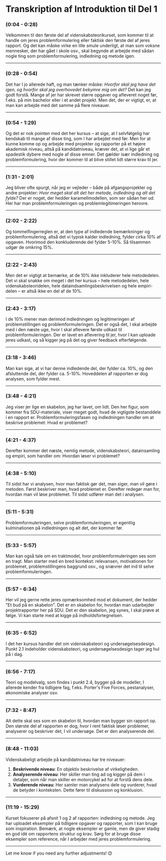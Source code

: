 # Transkription af Introduktion til Del 1

### **(0:04 - 0:28)**  
Velkommen til den første del af videnskabsteorikurset, som kommer til at handle om jeres problemformulering eller faktisk den første del af jeres rapport. Og det kan måske virke en lille smule underligt, at man som voksne mennesker, der har gået i skole osv., skal begynde at arbejde med sådan nogle ting som problemformulering, indledning og metode igen.

---

### **(0:28 - 0:54)**  
Det har I jo allerede haft, og man tænker måske: *Hvorfor skal jeg have det igen, og hvorfor skal jeg overhovedet bekymre mig om det?* Det kan jeg godt forstå. Mange af jer har skrevet større opgaver og afleveret noget før, f.eks. på min bachelor eller i et andet projekt. Men det, der er vigtigt, er, at man kan arbejde med det samme på flere niveauer.

---

### **(0:54 - 1:29)**  
Og det er nok pointen med det her kursus – at sige, at I selvfølgelig har kendskab til mange af disse ting, som I har arbejdet med før. Men for at kunne komme op og arbejde med projekter og rapporter på et højere akademisk niveau, altså på kandidatniveau, kræver det, at vi lige går et spadestik dybere med nogle af disse emner. Det gælder især indledning og problemformulering, hvor der kommer til at blive stillet lidt større krav til jer.

---

### **(1:31 - 2:01)**  
Jeg bliver ofte spurgt, når jeg er vejleder – både på afgangsprojekter og andre projekter: *Hvor meget skal alt det her metode, indledning og alt det fylde?* Der er noget, der hedder karamellmodellen, som ser sådan her ud. Her har man problemformuleringen og problemlegitimeringen herovre.

---

### **(2:02 - 2:22)**  
Og tommelfingerreglen er, at den type af indledende bemærkninger og problemformulering, altså det vi typisk kalder indledning, fylder cirka 10% af opgaven. Hvorimod den konkluderende del fylder 5-10%. Så tilsammen udgør de omkring 15%.

---

### **(2:22 - 2:43)**  
Men det er vigtigt at bemærke, at de 10% ikke inkluderer hele metodedelen. Det vi skal snakke om meget i det her kursus – hele metodedelen, hele videnskabsteoridelen, hele dataindsamlingsbeskrivelsen og hele empiri-delen – er altså ikke en del af de 10%.

---

### **(2:43 - 3:17)**  
I de 10% mener man derimod indledningen og legitimeringen af problemstillingen og problemformuleringen. Det er også det, I skal arbejde med i den næste uge, hvor I skal aflevere første udkast til problemformuleringen. Der er lavet en aflevering til jer, hvor I kan uploade jeres udkast, og så kigger jeg på det og giver feedback efterfølgende.

---

### **(3:18 - 3:46)**  
Man kan sige, at vi har denne indledende del, der fylder ca. 10%, og den afsluttende del, der fylder ca. 5-10%. Hoveddelen af rapporten er dog analysen, som fylder mest.

---

### **(3:48 - 4:21)**  
Jeg viser jer lige en skabelon, jeg har lavet, om lidt. Den her figur, som kommer fra SDU-materiale, viser meget godt, hvad de vigtigste bestanddele i en rapport er. Problemformuleringsfasen og indledningen handler om at beskrive problemet: Hvad er problemet?

---

### **(4:21 - 4:37)**  
Derefter kommer det næste, nemlig metode, videnskabsteori, datainsamling og empiri, som handler om: Hvordan løser vi problemet?

---

### **(4:38 - 5:10)**  
Til sidst har vi analysen, hvor man faktisk gør det, man siger, man vil gøre i metoden. Først beskriver man, hvad problemet er. Derefter redegør man for, hvordan man vil løse problemet. Til sidst udfører man det i analysen.

---

### **(5:11 - 5:31)**  
Problemformuleringen, selve problemformuleringen, er egentlig kulminationen på indledningen og alt det, der kommer før. 

---

### **(5:33 - 5:57)**  
Man kan også tale om en traktmodel, hvor problemformuleringen ses som en tragt. Man starter med en bred kontekst: relevansen, motivationen for problemet, problemstillingens baggrund osv., og snævrer det ind til selve problemformuleringen.

---

### **(5:57 - 6:34)**  
Her vil jeg gerne rette jeres opmærksomhed mod et dokument, der hedder "Et bud på en skabelon". Det er en skabelon for, hvordan man udarbejder projektrapporter her på SDU. Det er den skabelon, jeg synes, I skal prøve at følge. Vi kan starte med at kigge på indholdsfortegnelsen.

---

### **(6:35 - 6:52)**  
I det her kursus handler det om videnskabsteori og undersøgelsesdesign. Punkt 2.1 indeholder videnskabsteori, og undersøgelsesdesign tager jeg hul på i dag.

---

### **(6:56 - 7:17)**  
Teori og modelvalg, som findes i punkt 2.4, bygger på de modeller, I allerede kender fra tidligere fag, f.eks. Porter's Five Forces, pestanalyser, økonomiske analyser osv.

---

### **(7:32 - 8:47)**  
Alt dette skal ses som en skabelon til, hvordan man bygger sin rapport op. Den største del af rapporten er dog, hvor I rent faktisk løser problemer, analyserer og beskriver det, I vil undersøge. Det er den analyserende del.

---

### **(8:48 - 11:03)**  
Videnskabeligt arbejde på kandidatniveau har tre niveauer:
1. **Beskrivende niveau**: En objektiv beskrivelse af virkeligheden.  
2. **Analyserende niveau**: Her skiller man ting ad og kigger på dem i detaljer, som når man skiller en motorcykel ad for at forstå dens dele.  
3. **Vurderende niveau**: Her samler man analysens dele og vurderer, hvad de betyder i konteksten. Dette fører til diskussion og konklusion.

---

### **(11:19 - 15:29)**  
Kurset fokuserer på afsnit 1 og 2 af rapporten: indledning og metode. Jeg har uploadet eksempler på tidligere opgaver og rapporter, som I kan bruge som inspiration. Bemærk, at nogle eksempler er gamle, men de giver stadig en god idé om rapportens struktur og krav. Sørg for at bruge disse eksempler som reference, når I arbejder med jeres problemformulering.

---

Let me know if you need any further adjustments! 😊